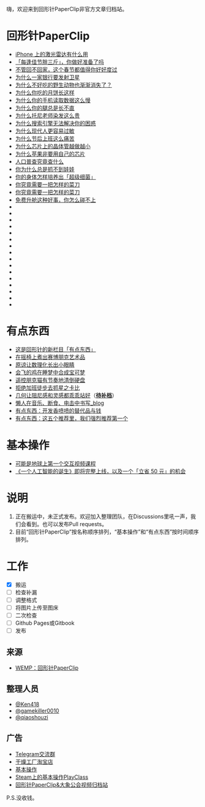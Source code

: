 嗨，欢迎来到回形针PaperClip非官方文章归档站。

# 回形针PaperClip

- [iPhone 上的激光雷达有什么用](https://kl.cnurl.tk/paperclip/iPhone_上的激光雷达有什么用)
- [「每逢佳节胖三斤」，你做好准备了吗](https://kl.cnurl.tk/paperclip/「每逢佳节胖三斤」，你做好准备了吗)
- [不管回不回家，这个春节都值得你好好度过](https://kl.cnurl.tk/paperclip/不管回不回家，这个春节都值得你好好度过)
- [为什么一家银行要发射卫星](https://kl.cnurl.tk/paperclip/为什么一家银行要发射卫星)
- [为什么不好吃的野生动物也渐渐消失了？](https://kl.cnurl.tk/paperclip/为什么不好吃的野生动物也渐渐消失了？)
- [为什么你吃的月饼长这样](https://kl.cnurl.tk/paperclip/为什么你吃的月饼长这样)
- [为什么你的手机读取数据这么慢](https://kl.cnurl.tk/paperclip/为什么你的手机读取数据这么慢)
- [为什么你的腿总是长不直](https://kl.cnurl.tk/paperclip/为什么你的腿总是长不直)
- [为什么托尼老师染发这么贵](https://kl.cnurl.tk/paperclip/为什么托尼老师染发这么贵)
- [为什么搜索引擎无法解决你的困惑](https://kl.cnurl.tk/paperclip/为什么搜索引擎无法解决你的困惑)
- [为什么现代人更容易过敏](https://kl.cnurl.tk/paperclip/为什么现代人更容易过敏)
- [为什么节后上班这么痛苦](https://kl.cnurl.tk/paperclip/为什么节后上班这么痛苦)
- [为什么芯片上的晶体管越做越小](https://kl.cnurl.tk/paperclip/为什么芯片上的晶体管越做越小)
- [为什么苹果非要用自己的芯片](https://kl.cnurl.tk/paperclip/为什么苹果非要用自己的芯片)
- [人口普查究竟查什么](https://kl.cnurl.tk/paperclip/人口普查究竟查什么)
- [你为什么总是抓不到娃娃](https://kl.cnurl.tk/paperclip/你为什么总是抓不到娃娃)
- [你的身体怎样培养出「超级细菌」](https://kl.cnurl.tk/paperclip/你的身体怎样培养出「超级细菌」)
- [你究竟需要一把怎样的菜刀](https://kl.cnurl.tk/paperclip/你究竟需要一把怎样的菜刀)
- [你究竟需要一把怎样的菜刀](https://kl.cnurl.tk/paperclip/你究竟需要一把怎样的菜刀)
- [免费升舱这种好事，你怎么碰不上](https://kl.cnurl.tk/paperclip/免费升舱这种好事，你怎么碰不上)
- [](https://kl.cnurl.tk/paperclip/)
- [](https://kl.cnurl.tk/paperclip/)
- [](https://kl.cnurl.tk/paperclip/)
- [](https://kl.cnurl.tk/paperclip/)
- [](https://kl.cnurl.tk/paperclip/)
- [](https://kl.cnurl.tk/paperclip/)
- [](https://kl.cnurl.tk/paperclip/)
- [](https://kl.cnurl.tk/paperclip/)
- [](https://kl.cnurl.tk/paperclip/)
- [](https://kl.cnurl.tk/paperclip/)
- [](https://kl.cnurl.tk/paperclip/)
- [](https://kl.cnurl.tk/paperclip/)
- [](https://kl.cnurl.tk/paperclip/)
- [](https://kl.cnurl.tk/paperclip/)
- [](https://kl.cnurl.tk/paperclip/)
- [](https://kl.cnurl.tk/paperclip/)

# 有点东西

- [这是回形针的新栏目「有点东西」](https://kl.cnurl.tk/paperclip/有点东西：这是回形针的新栏目「有点东西」)
- [在摇椅上煮出赛博朋克艺术品](https://kl.cnurl.tk/paperclip/有点东西：在摇椅上煮出赛博朋克艺术品)
- [原谅让数理化长出小眼睛](https://kl.cnurl.tk/paperclip/有点东西：原谅让数理化长出小眼睛)
- [会飞的鸡在睡梦中合成宝可梦](https://kl.cnurl.tk/paperclip/有点东西：会飞的鸡在睡梦中合成宝可梦)
- [遥控朋克猫有节奏地清倒硬盘](https://kl.cnurl.tk/paperclip/有点东西：遥控朋克猫有节奏地清倒硬盘)
- [拒绝加班徒步去抓星之卡比](https://kl.cnurl.tk/paperclip/有点东西：拒绝加班徒步去抓星之卡比)
- [几何让阻尼感和灵感都乖乖站好](https://kl.cnurl.tk/paperclip/几何让阻尼感和灵感都乖乖站好)（**[待补档](https://wemp.app/posts/8eacc76c-0d03-46cb-a83d-c0c638dcf8a7)**）
- [懒人在音乐、断食、电击中书写_blog](https://kl.cnurl.tk/paperclip/有点东西：懒人在音乐、断食、电击中书写_blog)
- [有点东西：开发香喷喷的替代品与钱](https://kl.cnurl.tk/paperclip/有点东西：开发香喷喷的替代品与钱)
- [有点东西：这五个推荐里，我们强烈推荐第一个](https://kl.cnurl.tk/paperclip/有点东西：这五个推荐里，我们强烈推荐第一个)

# 基本操作

- [可能是地球上第一个交互视频课程](https://kl.cnurl.tk/paperclip/可能是地球上第一个交互视频课程)
- [《一个人工智能的诞生》即将完整上线，以及一个「立省 50 元」的机会](https://kl.cnurl.tk/paperclip/《一个人工智能的诞生》即将完整上线，以及一个「立省50元」的机会)

# 说明

1. 正在搬运中，未正式发布。欢迎加入整理团队，在Discussions里吼一声，我们会看到。也可以发布Pull requests。
2. 目前“回形针PaperClip”按名称顺序排列，“基本操作”和“有点东西”按时间顺序排列。

# 工作

- [x] 搬运
- [ ] 检查补漏
- [ ] 调整格式
- [ ] 将图片上传至图床
- [ ] 二次检查
- [ ] Github Pages或Gitbook
- [ ] 发布

## 来源
- [WEMP：回形针PaperClip](https://wemp.app/accounts/1d9ae7b3-ca58-4370-bd6a-9dd318e8c83a)

## 整理人员
- [@Ken418](https://github.com/Ken418)
- [@gamekiller0010](https://github.com/gamekiller0010)
- [@qiaoshouzi](https://github.com/qiaoshouzi)

## 广告
- [Telegram交流群](https://t.me/paperclipfans)
- [干燥工厂淘宝店](https://shop362189133.taobao.com)
- [基本操作](https://jibencaozuo.com)
- [Steam上的基本操作PlayClass](https://store.steampowered.com/search/?developer=%E5%9F%BA%E6%9C%AC%E6%93%8D%E4%BD%9CPlayClass)
- [回形针PaperClip&大象公会视频归档站](https://ipaperclip.vercel.app)

P.S.没收钱。